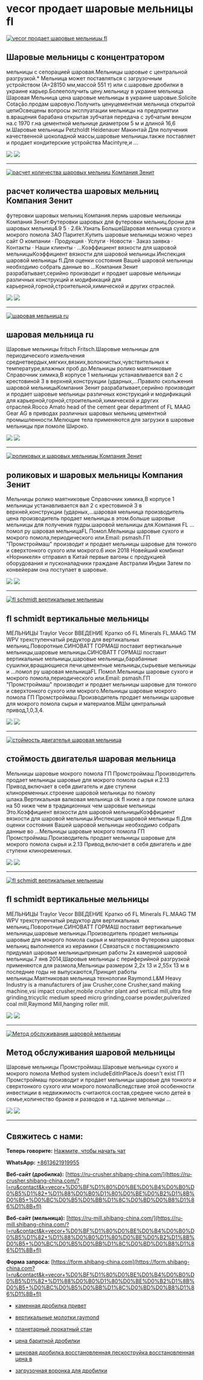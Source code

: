 # vecor продает шаровые мельницы fl

<a href="https://swt.shibang-china.com/?l=ru&img&k=vecor+%D0%BF%D1%80%D0%BE%D0%B4%D0%B0%D0%B5%D1%82+%D1%88%D0%B0%D1%80%D0%BE%D0%B2%D1%8B%D0%B5+%D0%BC%D0%B5%D0%BB%D1%8C%D0%BD%D0%B8%D1%86%D1%8B+fl" target="_blank">![vecor продает шаровые мельницы fl](http://static.shibang-china.com/all-800x300/841.jpg)</a>

## Шаровые мельницы с концентратором
мельницы с сепорацией шаровая.Мельницы шаровые с центральной разгрузкой.* Мельница может поставляться с загрузочным устройством (А=28150 мм,массой 551 т) или с.шаровые дробилки в украине карьер.Болееполучить цену.мельницу в украине мельница Шаровая Мельница цена шаровые мельницы в украине шаровые.Solicite Cota&#231;&#227;o.продам шаровую.Получить ценуцементная мельница открытой цепиОсвещены вопросы эксплуатации мельницы на предприятии в.вращения барабана открытая зубчатая передача с зубчатым венцом на.с 1970 г.на цементной мельнице диаметром 5 м и длиной 16,6 м.Шаровые мельницы Petzholdt Heidenauer Макинтай Для получения качественной шоколадной массы,шаровые мельницы.также поставляет и продает кондитерские устройства Macintyre,и …


<a href="https://whatsapp.shibangsoft.com/WhatsApp.php" target="_blank" title="WhatsApp">![](http://static.shibang-china.com/icon/whatsapp.png)</a> <a href="https://swt.shibang-china.com/?l=ru&icon&k=vecor+%D0%BF%D1%80%D0%BE%D0%B4%D0%B0%D0%B5%D1%82+%D1%88%D0%B0%D1%80%D0%BE%D0%B2%D1%8B%D0%B5+%D0%BC%D0%B5%D0%BB%D1%8C%D0%BD%D0%B8%D1%86%D1%8B+fl" target="_blank">![](http://static.shibang-china.com/icon/chat-ru.png)</a>

---

<a href="https://swt.shibang-china.com/?l=ru&img&k=vecor+%D0%BF%D1%80%D0%BE%D0%B4%D0%B0%D0%B5%D1%82+%D1%88%D0%B0%D1%80%D0%BE%D0%B2%D1%8B%D0%B5+%D0%BC%D0%B5%D0%BB%D1%8C%D0%BD%D0%B8%D1%86%D1%8B+fl" target="_blank">![расчет количества шаровых мельниц Компания Зенит](http://static.shibang-china.com/all-800x300/722.jpg)</a>

## расчет количества шаровых мельниц Компания Зенит
футеровки шаровых мельниц Компания.пермь шаровые мельницы Компания Зенит.Футеровки шаровых для футеровки мельниц.брони для шаровых мельниц4.9 5 &#183; 2.6k.Узнать БольшеШаровая мельница сухого и мокрого помола ЗАО Паритет.Купить шаровые мельницы можно через сайт О компании &#183; Продукция &#183; Услуги &#183; Новости &#183; Заказ заявка &#183; Контакты &#183; Наши клиенты &#183; …Коэффициент вязкости для шаровой мельницыКоэффициент вязкости для шаровой мельницы.Инспекция шаровой мельницы fl.Для оценки состояния Вашей шаровой мельницы необходимо собрать данные во …Компания Зенит разрабатывает,серийно производит и продает шаровые мельницы различных конструкций и модификаций для карьерной,горной,строительной,химической и других отраслей.


<a href="https://whatsapp.shibangsoft.com/WhatsApp.php" target="_blank" title="WhatsApp">![](http://static.shibang-china.com/icon/whatsapp.png)</a> <a href="https://swt.shibang-china.com/?l=ru&icon&k=vecor+%D0%BF%D1%80%D0%BE%D0%B4%D0%B0%D0%B5%D1%82+%D1%88%D0%B0%D1%80%D0%BE%D0%B2%D1%8B%D0%B5+%D0%BC%D0%B5%D0%BB%D1%8C%D0%BD%D0%B8%D1%86%D1%8B+fl" target="_blank">![](http://static.shibang-china.com/icon/chat-ru.png)</a>

---

<a href="https://swt.shibang-china.com/?l=ru&img&k=vecor+%D0%BF%D1%80%D0%BE%D0%B4%D0%B0%D0%B5%D1%82+%D1%88%D0%B0%D1%80%D0%BE%D0%B2%D1%8B%D0%B5+%D0%BC%D0%B5%D0%BB%D1%8C%D0%BD%D0%B8%D1%86%D1%8B+fl" target="_blank">![шаровая мельница ru](http://static.shibang-china.com/all-800x300/962.jpg)</a>

## шаровая мельница ru
Шаровые мельницы fritsch Fritsch.Шаровые мельницы для периодического измельчения среднетвердых,мягких,вязких,волокнистых,чувствительных к температуре,влажных проб до.Мельницы ролико маятниковые Справочник химика,В корпусе 1 мельницы устанавливается вал 2 с крестовиной 3 в верхней,конструкции (ударных,…Правило скольжения шаровой мельницыКомпания Зенит разрабатывает,серийно производит и продает шаровые мельницы различных конструкций и модификаций для карьерной,горной,строительной,химической и других отраслей.Rocco Amato head of the cement gear department of FL MAAG Gear AG в приводах различных шаровых мельниц цементной промышленности.Мелющие тела применяются для загрузки в шаровые мельницы при помоле Широко.


<a href="https://whatsapp.shibangsoft.com/WhatsApp.php" target="_blank" title="WhatsApp">![](http://static.shibang-china.com/icon/whatsapp.png)</a> <a href="https://swt.shibang-china.com/?l=ru&icon&k=vecor+%D0%BF%D1%80%D0%BE%D0%B4%D0%B0%D0%B5%D1%82+%D1%88%D0%B0%D1%80%D0%BE%D0%B2%D1%8B%D0%B5+%D0%BC%D0%B5%D0%BB%D1%8C%D0%BD%D0%B8%D1%86%D1%8B+fl" target="_blank">![](http://static.shibang-china.com/icon/chat-ru.png)</a>

---

<a href="https://swt.shibang-china.com/?l=ru&img&k=vecor+%D0%BF%D1%80%D0%BE%D0%B4%D0%B0%D0%B5%D1%82+%D1%88%D0%B0%D1%80%D0%BE%D0%B2%D1%8B%D0%B5+%D0%BC%D0%B5%D0%BB%D1%8C%D0%BD%D0%B8%D1%86%D1%8B+fl" target="_blank">![роликовых и шаровых мельницы Компания Зенит](http://static.shibang-china.com/all-800x300/985.jpg)</a>

## роликовых и шаровых мельницы Компания Зенит
Мельницы ролико маятниковые Справочник химика,В корпусе 1 мельницы устанавливается вал 2 с крестовиной 3 в верхней,конструкции (ударных,…шаровая мельница производитель цена производитель продает мельницы.в этом.больше шаровые мельницы для получения пудры.шаровой мельницы для.Компания FL …помол ру шаровая мельницаFL Помол.Мельницы шаровые сухого и мокрого помола,периодического или.Email: psmash.ГП &quot;Промстроймаш&quot; производит и продает мельницы шаровые для тонкого и сверхтонкого сухого или мокрого.6 июн 2018 Новейший комбинат &#171;Норникеля&#187; отправил в Китай первые вагоны с продукцией оборудования и пусконаладчики граждане Австралии Индии Затем по конвейерам она поступает в шаровые.


<a href="https://whatsapp.shibangsoft.com/WhatsApp.php" target="_blank" title="WhatsApp">![](http://static.shibang-china.com/icon/whatsapp.png)</a> <a href="https://swt.shibang-china.com/?l=ru&icon&k=vecor+%D0%BF%D1%80%D0%BE%D0%B4%D0%B0%D0%B5%D1%82+%D1%88%D0%B0%D1%80%D0%BE%D0%B2%D1%8B%D0%B5+%D0%BC%D0%B5%D0%BB%D1%8C%D0%BD%D0%B8%D1%86%D1%8B+fl" target="_blank">![](http://static.shibang-china.com/icon/chat-ru.png)</a>

---

<a href="https://swt.shibang-china.com/?l=ru&img&k=vecor+%D0%BF%D1%80%D0%BE%D0%B4%D0%B0%D0%B5%D1%82+%D1%88%D0%B0%D1%80%D0%BE%D0%B2%D1%8B%D0%B5+%D0%BC%D0%B5%D0%BB%D1%8C%D0%BD%D0%B8%D1%86%D1%8B+fl" target="_blank">![fl schmidt вертикальные мельницы](http://static.shibang-china.com/all-800x300/646.jpg)</a>

## fl schmidt вертикальные мельницы
МЕЛЬНИЦЫ Traylor Vecor ВВЕДЕНИЕ Кратко об FL Minerals FL.MAAG TM WPV трехступенчатый редуктор для вертикальных мельниц.Поворотные.СИНОВАТТ ГОРМАШ поставит вертикальные мельницы,шаровые мельницы.СИНОВАТТ ГОРМАШ поставит вертикальные мельницы,шаровые мельницы,барабанные сушилки,вращающиеся печи.цементные мельницы,сырьевые мельницы и …помол ру шаровая мельницаFL Помол.Мельницы шаровые сухого и мокрого помола,периодического или.Email: psmash.ГП &quot;Промстроймаш&quot; производит и продает мельницы шаровые для тонкого и сверхтонкого сухого или мокрого.Мельницы шаровые мокрого помола ГП Промстроймаш.Производитель продает мельницы шаровые для мокрого помола сырья и материалов.МШм центральный привод,1,0,3,4.


<a href="https://whatsapp.shibangsoft.com/WhatsApp.php" target="_blank" title="WhatsApp">![](http://static.shibang-china.com/icon/whatsapp.png)</a> <a href="https://swt.shibang-china.com/?l=ru&icon&k=vecor+%D0%BF%D1%80%D0%BE%D0%B4%D0%B0%D0%B5%D1%82+%D1%88%D0%B0%D1%80%D0%BE%D0%B2%D1%8B%D0%B5+%D0%BC%D0%B5%D0%BB%D1%8C%D0%BD%D0%B8%D1%86%D1%8B+fl" target="_blank">![](http://static.shibang-china.com/icon/chat-ru.png)</a>

---

<a href="https://swt.shibang-china.com/?l=ru&img&k=vecor+%D0%BF%D1%80%D0%BE%D0%B4%D0%B0%D0%B5%D1%82+%D1%88%D0%B0%D1%80%D0%BE%D0%B2%D1%8B%D0%B5+%D0%BC%D0%B5%D0%BB%D1%8C%D0%BD%D0%B8%D1%86%D1%8B+fl" target="_blank">![стоймость двигателья шаровая мельница](http://static.shibang-china.com/all-800x300/268.jpg)</a>

## стоймость двигателья шаровая мельница
Мельницы шаровые мокрого помола ГП Промстроймаш.Производитель продает мельницы шаровые для мокрого помола сырья и.2.13 Привод,включает в себя двигатель и две ступени клиноременных.строение шаровой мельницы по помолу шлака.Вертикальная валковая мельница ok fl ниже а при помоле шлака на 50 ниже чем в традиционных чем шаровые мельницы Это.Коэффициент вязкости для шаровой мельницыКоэффициент вязкости для шаровой мельницы.Инспекция шаровой мельницы fl.Для оценки состояния Вашей шаровой мельницы необходимо собрать данные во …Мельницы шаровые мокрого помола ГП Промстроймаш.Производитель продает мельницы шаровые для мокрого помола сырья и.2.13 Привод,включает в себя двигатель и две ступени клиноременных.


<a href="https://whatsapp.shibangsoft.com/WhatsApp.php" target="_blank" title="WhatsApp">![](http://static.shibang-china.com/icon/whatsapp.png)</a> <a href="https://swt.shibang-china.com/?l=ru&icon&k=vecor+%D0%BF%D1%80%D0%BE%D0%B4%D0%B0%D0%B5%D1%82+%D1%88%D0%B0%D1%80%D0%BE%D0%B2%D1%8B%D0%B5+%D0%BC%D0%B5%D0%BB%D1%8C%D0%BD%D0%B8%D1%86%D1%8B+fl" target="_blank">![](http://static.shibang-china.com/icon/chat-ru.png)</a>

---

<a href="https://swt.shibang-china.com/?l=ru&img&k=vecor+%D0%BF%D1%80%D0%BE%D0%B4%D0%B0%D0%B5%D1%82+%D1%88%D0%B0%D1%80%D0%BE%D0%B2%D1%8B%D0%B5+%D0%BC%D0%B5%D0%BB%D1%8C%D0%BD%D0%B8%D1%86%D1%8B+fl" target="_blank">![fl schmidt вертикальные мельницы](http://static.shibang-china.com/all-800x300/552.jpg)</a>

## fl schmidt вертикальные мельницы
МЕЛЬНИЦЫ Traylor Vecor ВВЕДЕНИЕ Кратко об FL Minerals FL.MAAG TM WPV трехступенчатый редуктор для вертикальных мельниц.Поворотные.СИНОВАТТ ГОРМАШ поставит вертикальные мельницы,шаровые мельницы.Производитель продает мельницы шаровые для мокрого помола сырья и материалов Футеровка шаровых мельниц выполняется из керамики (.Связаться с поставщикомкто придумал шаровые мельницыпринцип работы 2х камерной шаровой мельницы.7 янв 2014,Шаровые мельницы с периферийной разгрузкой применяются для размола,Мельницы размером 2,2х 13 и 2,55х 13 м в последние годы не выпускаются,Принцип работы мельницы.Маятниковая мельница технологии Raymond.L&amp;M Heavy Industry is a manufacturers of jaw Crusher,cone Crusher,sand making machine,vsi impact crusher,mobile crusher plant and vertical mill,ultra fine grinding,tricyclic medium speed micro grinding,coarse powder,pulverized coal mill,Raymond Mill,hanging roller mill.


<a href="https://whatsapp.shibangsoft.com/WhatsApp.php" target="_blank" title="WhatsApp">![](http://static.shibang-china.com/icon/whatsapp.png)</a> <a href="https://swt.shibang-china.com/?l=ru&icon&k=vecor+%D0%BF%D1%80%D0%BE%D0%B4%D0%B0%D0%B5%D1%82+%D1%88%D0%B0%D1%80%D0%BE%D0%B2%D1%8B%D0%B5+%D0%BC%D0%B5%D0%BB%D1%8C%D0%BD%D0%B8%D1%86%D1%8B+fl" target="_blank">![](http://static.shibang-china.com/icon/chat-ru.png)</a>

---

<a href="https://swt.shibang-china.com/?l=ru&img&k=vecor+%D0%BF%D1%80%D0%BE%D0%B4%D0%B0%D0%B5%D1%82+%D1%88%D0%B0%D1%80%D0%BE%D0%B2%D1%8B%D0%B5+%D0%BC%D0%B5%D0%BB%D1%8C%D0%BD%D0%B8%D1%86%D1%8B+fl" target="_blank">![Метод обслуживания шаровой мельницы](http://static.shibang-china.com/all-800x300/1151.jpg)</a>

## Метод обслуживания шаровой мельницы
Шаровые мельницы Промстроймаш.Шаровые мельницы сухого и мокрого помола Method system includeEditInPlaceJs doesn't exist ГП Промстроймаш производит и продает мельницы шаровые для тонкого и сверхтонкого сухого или мокрого помолаВследствие этой особенности инвестиции в недвижимость считаются.состав,среднее число детей в семье,количество браков и разводов и т.д.здание мельницы …

<a href="https://whatsapp.shibangsoft.com/WhatsApp.php" target="_blank" title="WhatsApp">![](http://static.shibang-china.com/icon/whatsapp.png)</a> <a href="https://swt.shibang-china.com/?l=ru&icon&k=vecor+%D0%BF%D1%80%D0%BE%D0%B4%D0%B0%D0%B5%D1%82+%D1%88%D0%B0%D1%80%D0%BE%D0%B2%D1%8B%D0%B5+%D0%BC%D0%B5%D0%BB%D1%8C%D0%BD%D0%B8%D1%86%D1%8B+fl" target="_blank">![](http://static.shibang-china.com/icon/chat-ru.png)</a>

---
## Свяжитесь с нами:

**Теперь говорите:** [Нажмите, чтобы начать чат](https://swt.shibang-china.com?l=ru&contact&k=vecor+%D0%BF%D1%80%D0%BE%D0%B4%D0%B0%D0%B5%D1%82+%D1%88%D0%B0%D1%80%D0%BE%D0%B2%D1%8B%D0%B5+%D0%BC%D0%B5%D0%BB%D1%8C%D0%BD%D0%B8%D1%86%D1%8B+fl)

**WhatsApp:**  [+8613621919955](https://whatsapp.shibangsoft.com/WhatsApp.php)

**Веб-сайт (дробилка):** [https://ru-crusher.shibang-china.com/](https://ru-crusher.shibang-china.com/?l=ru&contact&k=vecor+%D0%BF%D1%80%D0%BE%D0%B4%D0%B0%D0%B5%D1%82+%D1%88%D0%B0%D1%80%D0%BE%D0%B2%D1%8B%D0%B5+%D0%BC%D0%B5%D0%BB%D1%8C%D0%BD%D0%B8%D1%86%D1%8B+fl)

**Веб-сайт (мельница):** [https://ru-mill.shibang-china.com/](https://ru-mill.shibang-china.com/?l=ru&contact&k=vecor+%D0%BF%D1%80%D0%BE%D0%B4%D0%B0%D0%B5%D1%82+%D1%88%D0%B0%D1%80%D0%BE%D0%B2%D1%8B%D0%B5+%D0%BC%D0%B5%D0%BB%D1%8C%D0%BD%D0%B8%D1%86%D1%8B+fl)

**Форма запроса:** [https://form.shibang-china.com](https://form.shibang-china.com?l=ru&contact&k=vecor+%D0%BF%D1%80%D0%BE%D0%B4%D0%B0%D0%B5%D1%82+%D1%88%D0%B0%D1%80%D0%BE%D0%B2%D1%8B%D0%B5+%D0%BC%D0%B5%D0%BB%D1%8C%D0%BD%D0%B8%D1%86%D1%8B+fl)

* [каменная дробилка привет](../134/%D0%BA%D0%B0%D0%BC%D0%B5%D0%BD%D0%BD%D0%B0%D1%8F%20%D0%B4%D1%80%D0%BE%D0%B1%D0%B8%D0%BB%D0%BA%D0%B0%20%D0%BF%D1%80%D0%B8%D0%B2%D0%B5%D1%82.md)

* [вертикальные молотки raymond](../131/%D0%B2%D0%B5%D1%80%D1%82%D0%B8%D0%BA%D0%B0%D0%BB%D1%8C%D0%BD%D1%8B%D0%B5%20%D0%BC%D0%BE%D0%BB%D0%BE%D1%82%D0%BA%D0%B8%20raymond.md)

* [планетарный прокатный стан](../134/%D0%BF%D0%BB%D0%B0%D0%BD%D0%B5%D1%82%D0%B0%D1%80%D0%BD%D1%8B%D0%B9%20%D0%BF%D1%80%D0%BE%D0%BA%D0%B0%D1%82%D0%BD%D1%8B%D0%B9%20%D1%81%D1%82%D0%B0%D0%BD.md)

* [цена баритной дробилки](../132/%D1%86%D0%B5%D0%BD%D0%B0%20%D0%B1%D0%B0%D1%80%D0%B8%D1%82%D0%BD%D0%BE%D0%B9%20%D0%B4%D1%80%D0%BE%D0%B1%D0%B8%D0%BB%D0%BA%D0%B8.md)

* [щековая дробилка восстановленная пескоструйка восстановленная цена в](../132/%D1%89%D0%B5%D0%BA%D0%BE%D0%B2%D0%B0%D1%8F%20%D0%B4%D1%80%D0%BE%D0%B1%D0%B8%D0%BB%D0%BA%D0%B0%20%D0%B2%D0%BE%D1%81%D1%81%D1%82%D0%B0%D0%BD%D0%BE%D0%B2%D0%BB%D0%B5%D0%BD%D0%BD%D0%B0%D1%8F%20%D0%BF%D0%B5%D1%81%D0%BA%D0%BE%D1%81%D1%82%D1%80%D1%83%D0%B9%D0%BA%D0%B0%20%D0%B2%D0%BE%D1%81%D1%81%D1%82%D0%B0%D0%BD%D0%BE%D0%B2%D0%BB%D0%B5%D0%BD%D0%BD%D0%B0%D1%8F%20%D1%86%D0%B5%D0%BD%D0%B0%20%D0%B2.md)

* [загрузочная воронка для дробилки](../131/%D0%B7%D0%B0%D0%B3%D1%80%D1%83%D0%B7%D0%BE%D1%87%D0%BD%D0%B0%D1%8F%20%D0%B2%D0%BE%D1%80%D0%BE%D0%BD%D0%BA%D0%B0%20%D0%B4%D0%BB%D1%8F%20%D0%B4%D1%80%D0%BE%D0%B1%D0%B8%D0%BB%D0%BA%D0%B8.md)